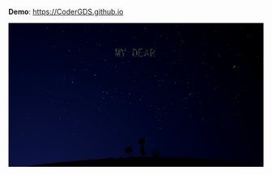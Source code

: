 **Demo**: https://CoderGDS.github.io

![valentine](https://github.com/jack870131/Markdown-Pic/blob/master/Picture/valentine.gif?raw=true)
